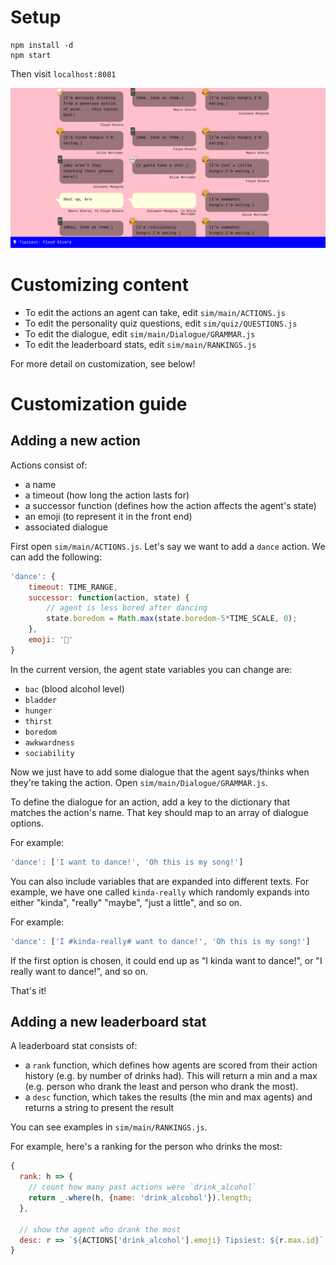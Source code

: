 # Setup

```
npm install -d
npm start
```

Then visit `localhost:8081`

![](shot.png)

# Customizing content

- To edit the actions an agent can take, edit `sim/main/ACTIONS.js`
- To edit the personality quiz questions, edit `sim/quiz/QUESTIONS.js`
- To edit the dialogue, edit `sim/main/Dialogue/GRAMMAR.js`
- To edit the leaderboard stats, edit `sim/main/RANKINGS.js`

For more detail on customization, see below!

# Customization guide

## Adding a new action

Actions consist of:

- a name
- a timeout (how long the action lasts for)
- a successor function (defines how the action affects the agent's state)
- an emoji (to represent it in the front end)
- associated dialogue

First open `sim/main/ACTIONS.js`. Let's say we want to add a `dance` action. We can add the following:

```js
'dance': {
    timeout: TIME_RANGE,
    successor: function(action, state) {
        // agent is less bored after dancing
        state.boredom = Math.max(state.boredom-5*TIME_SCALE, 0);
    },
    emoji: '💃'
}
```

In the current version, the agent state variables you can change are:

- `bac` (blood alcohol level)
- `bladder`
- `hunger`
- `thirst`
- `boredom`
- `awkwardness`
- `sociability`

Now we just have to add some dialogue that the agent says/thinks when they're taking the action. Open `sim/main/Dialogue/GRAMMAR.js`.

To define the dialogue for an action, add a key to the dictionary that matches the action's name. That key should map to an array of dialogue options.

For example:

```js
'dance': ['I want to dance!', 'Oh this is my song!']
```

You can also include variables that are expanded into different texts. For example, we have one called `kinda-really` which randomly expands into either "kinda", "really" "maybe", "just a little", and so on.

For example:

```js
'dance': ['I #kinda-really# want to dance!', 'Oh this is my song!']
```

If the first option is chosen, it could end up as "I kinda want to dance!", or "I really want to dance!", and so on.

That's it!

## Adding a new leaderboard stat

A leaderboard stat consists of:

- a `rank` function, which defines how agents are scored from their action history (e.g. by number of drinks had). This will return a min and a max (e.g. person who drank the least and person who drank the most).
- a `desc` function, which takes the results (the min and max agents) and returns a string to present the result

You can see examples in `sim/main/RANKINGS.js`.

For example, here's a ranking for the person who drinks the most:

```js
{
  rank: h => {
    // count how many past actions were `drink_alcohol`
    return _.where(h, {name: 'drink_alcohol'}).length;
  },

  // show the agent who drank the most
  desc: r => `${ACTIONS['drink_alcohol'].emoji} Tipsiest: ${r.max.id}`
}
```
